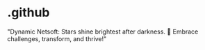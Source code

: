 # .github
"Dynamic Netsoft: Stars shine brightest after darkness. 🌟 Embrace challenges, transform, and thrive!"
